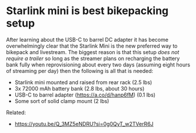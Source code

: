 # Starlink mini is best bikepacking setup

After learning about the USB-C to barrel DC adapter it has become overwhelmingly clear that the Starlink Mini is the new preferred way to bikepack and livestream. The biggest reason is that this setup *does not require a trailer* so long as the streamer plans on recharging the battery bank fully when reprovisioning about every two days (assuming eight hours of streaming per day) then the following is all that is needed:

* Starlink mini mounted and raised from rear rack (2.5 lbs)
* 3x 72000 mAh battery bank (2.8 lbs, about 30 hours)
* USB-C to barrel adapter (https://a.co/d/hanp6fM) (0.1 lbs)
* Some sort of solid clamp mount (2 lbs)

Related:

* https://youtu.be/Q_3MZ5eNDRU?si=0g0QyT_w2TVerR6J
